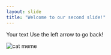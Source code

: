 ```yaml
---
layout: slide
title: "Welcome to our second slide!"
---
```

Your text
Use the left arrow to go back!

![cat meme](https://i.pinimg.com/originals/59/54/b4/5954b408c66525ad932faa693a647e3f.jpg)
